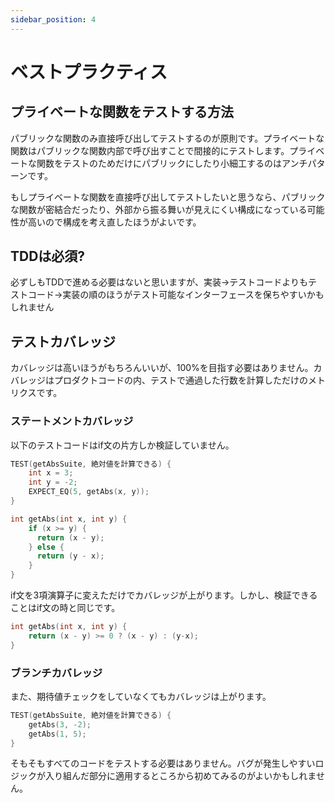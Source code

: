 ```yaml
---
sidebar_position: 4
---
```


# ベストプラクティス

## プライベートな関数をテストする方法

パブリックな関数のみ直接呼び出してテストするのが原則です。プライベートな関数はパブリックな関数内部で呼び出すことで間接的にテストします。プライベートな関数をテストのためだけにパブリックにしたり小細工するのはアンチパターンです。

もしプライベートな関数を直接呼び出してテストしたいと思うなら、パブリックな関数が密結合だったり、外部から振る舞いが見えにくい構成になっている可能性が高いので構成を考え直したほうがよいです。

## TDDは必須?

必ずしもTDDで進める必要はないと思いますが、実装→テストコードよりもテストコード→実装の順のほうがテスト可能なインターフェースを保ちやすいかもしれません

## テストカバレッジ

カバレッジは高いほうがもちろんいいが、100%を目指す必要はありません。カバレッジはプロダクトコードの内、テストで通過した行数を計算しただけのメトリクスです。

### ステートメントカバレッジ

以下のテストコードはif文の片方しか検証していません。

```c title="テストコード"
TEST(getAbsSuite, 絶対値を計算できる) {
    int x = 3;
    int y = -2;
    EXPECT_EQ(5, getAbs(x, y));
}
```

```c title="プロダクトコード"
int getAbs(int x, int y) {
    if (x >= y) {
      return (x - y);
    } else {
      return (y - x);
    }
}
```

if文を3項演算子に変えただけでカバレッジが上がります。しかし、検証できることはif文の時と同じです。

```c title="プロダクトコード"
int getAbs(int x, int y) {
    return (x - y) >= 0 ? (x - y) : (y-x);
}
```

### ブランチカバレッジ

また、期待値チェックをしていなくてもカバレッジは上がります。

```c title="テストコード"
TEST(getAbsSuite, 絶対値を計算できる) {
    getAbs(3, -2);
    getAbs(1, 5);
}
```

そもそもすべてのコードをテストする必要はありません。バグが発生しやすいロジックが入り組んだ部分に適用するところから初めてみるのがよいかもしれません。
